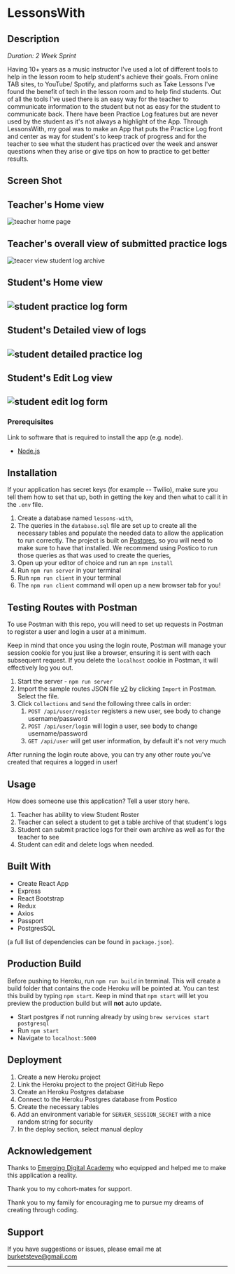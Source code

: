 # LessonsWith

## Description

_Duration: 2 Week Sprint_

Having 10+ years as a music instructor I've used a lot of different tools to help in the lesson room to help student's achieve their goals. From online TAB sites, to YouTube/ Spotify, and platforms such as Take Lessons I've found the benefit of tech in the lesson room and to help find students. Out of all the tools I've used there is an easy way for the teacher to communicate information to the student but not as easy for the student to communicate back. There have been Practice Log features but are never used by the student as it's not always a highlight of the App. Through LessonsWith, my goal was to make an App that puts the Practice Log front and center as way for student's to keep track of progress and for the teacher to see what the student has practiced over the week and answer questions when they arise or give tips on how to practice to get better results.


## Screen Shot

Teacher's Home view
---
![teacher home page](teacher-homepage.png)

Teacher's overall view of submitted practice logs
---
![teacer view student log archive](teacher-view-log-archive.png)

Student's Home view
---
![student practice log form](student-homepage.png)
---

Student's Detailed view of logs
---
![student detailed practice log ](student-detailed-practice-log.png)   
---

Student's Edit Log view
---
![student edit log form](student-edit-log.png)
---


### Prerequisites

Link to software that is required to install the app (e.g. node).

- [Node.js](https://nodejs.org/en/)

## Installation

If your application has secret keys (for example --  Twilio), make sure you tell them how to set that up, both in getting the key and then what to call it in the `.env` file.

1. Create a database named `lessons-with`,
2. The queries in the `database.sql` file are set up to create all the necessary tables and populate the needed data to allow the application to run correctly. The project is built on [Postgres](https://www.postgresql.org/download/), so you will need to make sure to have that installed. We recommend using Postico to run those queries as that was used to create the queries, 
3. Open up your editor of choice and run an `npm install`
4. Run `npm run server` in your terminal
5. Run `npm run client` in your terminal
6. The `npm run client` command will open up a new browser tab for you!

## Testing Routes with Postman

To use Postman with this repo, you will need to set up requests in Postman to register a user and login a user at a minimum.

Keep in mind that once you using the login route, Postman will manage your session cookie for you just like a browser, ensuring it is sent with each subsequent request. If you delete the `localhost` cookie in Postman, it will effectively log you out.

1. Start the server - `npm run server`
2. Import the sample routes JSON file [v2](./PostmanPrimeSoloRoutesv2.json) by clicking `Import` in Postman. Select the file.
3. Click `Collections` and `Send` the following three calls in order:
   1. `POST /api/user/register` registers a new user, see body to change username/password
   2. `POST /api/user/login` will login a user, see body to change username/password
   3. `GET /api/user` will get user information, by default it's not very much

After running the login route above, you can try any other route you've created that requires a logged in user!


## Usage
How does someone use this application? Tell a user story here.

1. Teacher has ability to view Student Roster
2. Teacher can select a student to get a table archive of that student's logs
3. Student can submit practice logs for their own archive as well as for the teacher to see
4. Student can edit and delete logs when needed.



## Built With

- Create React App
- Express
- React Bootstrap
- Redux
- Axios
- Passport
- PostgresSQL

(a full list of dependencies can be found in `package.json`).

## Production Build

Before pushing to Heroku, run `npm run build` in terminal. This will create a build folder that contains the code Heroku will be pointed at. You can test this build by typing `npm start`. Keep in mind that `npm start` will let you preview the production build but will **not** auto update.

- Start postgres if not running already by using `brew services start postgresql`
- Run `npm start`
- Navigate to `localhost:5000`

## Deployment

1. Create a new Heroku project
1. Link the Heroku project to the project GitHub Repo
1. Create an Heroku Postgres database
1. Connect to the Heroku Postgres database from Postico
1. Create the necessary tables
1. Add an environment variable for `SERVER_SESSION_SECRET` with a nice random string for security
1. In the deploy section, select manual deploy

## Acknowledgement
Thanks to [Emerging Digital Academy](https://www.emergingacademy.org/) who equipped and helped me to make this application a reality. 

Thank you to my cohort-mates for support.

Thank you to my family for encouraging me to pursue my dreams of creating through coding.

## Support
If you have suggestions or issues, please email me at [burketsteve@gmail.com](www.google.com)

----------------------------------------------------------------------------------------------------------------------------

